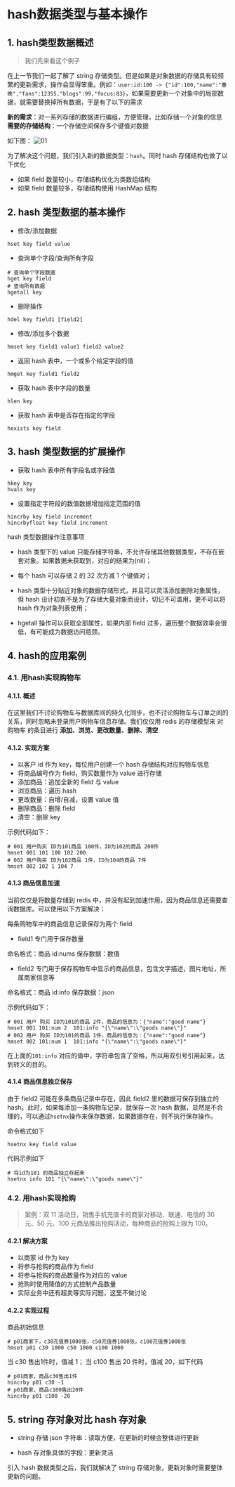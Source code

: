 # hash数据类型与基本操作

## 1. hash类型数据概述

> 我们先来看这个例子

在上一节我们一起了解了 string 存储类型。但是如果是对象数据的存储具有较频繁的更新需求，操作会显得笨重。例如：`user:id:100 -> {"id":100,"name":"春晚","fans":12355,"blogs":99,"focus:83}`，如果需要更新一个对象中的局部数据，就需要替换掉所有数据，于是有了以下的需求

**新的需求**：对一系列存储的数据进行编组，方便管理，比如存储一个对象的信息
**需要的存储结构**：一个存储空间保存多个键值对数据

如下图：
![01](../img/05-01.png)


为了解决这个问题，我们引入新的数据类型：`hash`。同时 hash 存储结构也做了以下优化

- 如果 field 数量较小，存储结构优化为类数组结构
- 如果 field 数量较多，存储结构使用 HashMap 结构

## 2. hash 类型数据的基本操作

- 修改/添加数据

```shell
hset key field value
```

- 查询单个字段/查询所有字段

```shell
# 查询单个字段数据
hget key field
# 查询所有数据
hgetall key
```

- 删除操作

```shell
hdel key field1 [field2]
```

- 修改/添加多个数据

```shell
hmset key field1 value1 field2 value2
```

- 返回 hash 表中，一个或多个给定字段的值

```shell
hmget key field1 field2
```

- 获取 hash 表中字段的数量

```shell
hlen key
```

- 获取 hash 表中是否存在指定的字段

```shell
hexists key field
```

## 3. hash 类型数据的扩展操作

- 获取 hash 表中所有字段名或字段值

```shell
hkey key
hvals key
```

- 设置指定字符段的数值数据增加指定范围的值

```shell
hincrby key field increment
hincrbyfloat key field increment
```

hash 类型数据操作注意事项

- hash 类型下的 value 只能存储字符串，不允许存储其他数据类型，不存在嵌套对象。如果数据未获取到，对应的结果为(nil)；

- 每个 hash 可以存储 2 的 32 次方减 1 个键值对；

- hash 类型十分贴近对象的数据存储形式，并且可以灵活添加删除对象属性，但 hash 设计初衷不是为了存储大量对象而设计，切记不可滥用，更不可以将 hash 作为对象列表使用；

- hgetall 操作可以获取全部属性，如果内部 field 过多，遍历整个数据效率会很低，有可能成为数据访问瓶颈。

## 4. hash的应用案例

### 4.1. 用hash实现购物车

#### 4.1.1. 概述

在这里我们不讨论购物车与数据库间的持久化同步，也不讨论购物车与订单之间的关系，同时忽略未登录用户购物车信息存储。我们仅仅用 redis 的存储模型来 对购物车 的条目进行 **添加、浏览、更改数量、删除、清空**

#### 4.1.2. 实现方案

- 以客户 id 作为 key，每位用户创建一个 hash 存储结构对应购物车信息
- 将商品编号作为 field，购买数量作为 value 进行存储
- 添加商品：追加全新的 field 与 value
- 浏览商品：遍历 hash
- 更改数量：自增/自减，设置 value 值
- 删除商品：删除 field
- 清空：删除 key

示例代码如下：

```shell
# 001 用户购买 ID为101商品 100件，ID为102的商品 200件
hmset 001 101 100 102 200
# 002 用户购买 ID为102商品 1件，ID为104的商品 7件
hmset 002 102 1 104 7
```

#### 4.1.3 商品信息加速

当前仅仅是将数量存储到 redis 中，并没有起到加速作用，因为商品信息还需要查询数据库。可以使用以下方案解决：

每条购物车中的商品信息记录保存为两个 field

- field1 专门用于保存数量

命名格式：商品 id:nums
保存数据：数值

- field2 专门用于保存购物车中显示的商品信息，包含文字描述，图片地址，所属商家信息等

命名格式：商品 id:info
保存数据：json

示例代码如下：

```shell
# 001 用户 购买 ID为101的商品 2件，商品的信息为：{"name":"good name"} 
hmset 001 101:num 2  101:info "{\"name\":\"goods name\"}"
# 002 用户 购买 ID为101的商品 1件，商品的信息为：{"name":"good name"} 
hmset 002 101:num 1  101:info "{\"name\":\"goods name\"}"
```

在上面的`101:info` 对应的值中，字符串包含了空格，所以用双引号引用起来，达到转义的目的。

#### 4.1.4 商品信息独立保存

由于 field2 可能在多条商品记录中存在，因此 field2 里的数据可保存到独立的 hash。此时，如果每添加一条购物车记录，就保存一次 hash 数据，显然是不合理的，可以通过`hsetnx`操作来保存数据，如果数据存在，则不执行保存操作。

命令格式如下

```shell
hsetnx key field value
```

代码示例如下

```shell
# 将id为101 的商品独立存起来
hsetnx info 101 "{\"name\":\"goods name\"}"
```

### 4.2. 用hash实现抢购

> 案例：双 11 活动日，销售手机充值卡的商家对移动、联通、电信的 30 元、50 元、100 元商品推出抢购活动，每种商品的抢购上限为 100。

#### 4.2.1 解决方案

- 以商家 id 作为 key
- 将参与抢购的商品作为 field
- 将参与抢购的商品数量作为对应的 value
- 抢购时使用降值的方式控制产品数量
- 实际业务中还有超卖等实际问题，这里不做讨论

#### 4.2.2 实现过程

商品初始信息

```shell
# p01商家下，c30充值券1000张，c50充值券1000张，c100充值券1000张
hmset p01 c30 1000 c50 1000 c100 1000
```

当 c30 售出1件时，值减 1； 当 c100 售出 20 件时，值减 20，如下代码

```shell
# p01商家，商品c30售出1件
hincrby p01 c30 -1
# p01商家，商品c100售出20件
hincrby p01 c100 -20
```

## 5. string 存对象对比 hash 存对象

- string 存储 json 字符串：读取方便，在更新的时候会整体进行更新

- hash 存对象具体的字段：更新灵活

引入 hash 数据类型之后，我们就解决了 string 存储对象，更新对象时需要整体更新的问题。
